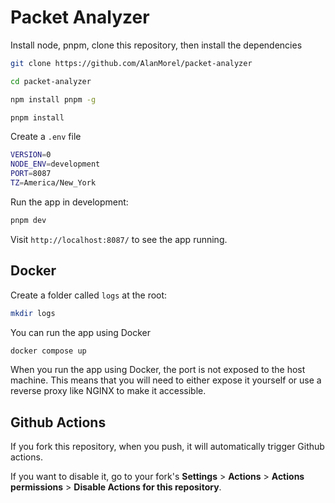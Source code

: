 # Packet Analyzer

Install node, pnpm, clone this repository, then install the dependencies

```sh
git clone https://github.com/AlanMorel/packet-analyzer
```

```sh
cd packet-analyzer
```

```sh
npm install pnpm -g
```

```sh
pnpm install
```

Create a `.env` file

```sh
VERSION=0
NODE_ENV=development
PORT=8087
TZ=America/New_York
```

Run the app in development:

```sh
pnpm dev
```

Visit `http://localhost:8087/` to see the app running.

## Docker

Create a folder called `logs` at the root:

```sh
mkdir logs
```

You can run the app using Docker

```sh
docker compose up
```

When you run the app using Docker, the port is not exposed to the host machine. This means that you will need to either expose it yourself or use a reverse proxy like NGINX to make it accessible.

## Github Actions

If you fork this repository, when you push, it will automatically trigger Github actions.

If you want to disable it, go to your fork's **Settings** > **Actions** > **Actions permissions** > **Disable Actions for this repository**.

